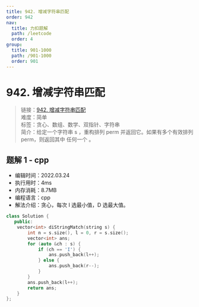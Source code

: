 ```yaml
---
title: 942. 增减字符串匹配
order: 942
nav:
  title: 力扣题解
  path: /leetcode
  order: 4
group:
  title: 901-1000
  path: /901-1000
  order: 901
---
```


# 942. 增减字符串匹配

> 链接：[942. 增减字符串匹配](https://leetcode-cn.com/problems/di-string-match/)  
> 难度：简单  
> 标签：贪心、数组、数学、双指针、字符串  
> 简介：给定一个字符串 s ，重构排列 perm 并返回它。如果有多个有效排列 perm，则返回其中 任何一个 。

## 题解 1 - cpp

- 编辑时间：2022.03.24
- 执行用时：4ms
- 内存消耗：8.7MB
- 编程语言：cpp
- 解法介绍：贪心，每次 I 选最小值，D 选最大值。

```cpp
class Solution {
   public:
    vector<int> diStringMatch(string s) {
        int n = s.size(), l = 0, r = s.size();
        vector<int> ans;
        for (auto &ch : s) {
            if (ch == 'I') {
                ans.push_back(l++);
            } else {
                ans.push_back(r--);
            }
        }
        ans.push_back(l++);
        return ans;
    }
};
```
